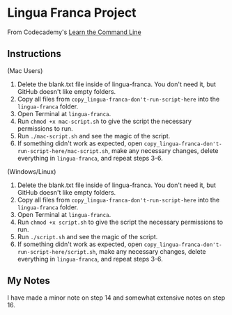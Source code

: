 # Lingua Franca Project

From Codecademy's [Learn the Command Line](https://www.codecademy.com/learn/learn-the-command-line)

## Instructions

(Mac Users)
1. Delete the blank.txt file inside of lingua-franca. You don't need it, but GitHub doesn't like empty folders.
2. Copy all files from `copy_lingua-franca-don't-run-script-here` into the `lingua-franca` folder.
3. Open Terminal at `lingua-franca`.
4. Run `chmod +x mac-script.sh` to give the script the necessary permissions to run.
5. Run `./mac-script.sh` and see the magic of the script.
6. If something didn't work as expected, open `copy_lingua-franca-don't-run-script-here/mac-script.sh`, make any necessary changes, delete everything in `lingua-franca`, and repeat steps 3-6.

(Windows/Linux)
1. Delete the blank.txt file inside of lingua-franca. You don't need it, but GitHub doesn't like empty folders.
2. Copy all files from `copy_lingua-franca-don't-run-script-here` into the `lingua-franca` folder.
3. Open Terminal at `lingua-franca`.
4. Run `chmod +x script.sh` to give the script the necessary permissions to run.
5. Run `./script.sh` and see the magic of the script.
6. If something didn't work as expected, open `copy_lingua-franca-don't-run-script-here/script.sh`, make any necessary changes, delete everything in `lingua-franca`, and repeat steps 3-6.


## My Notes

I have made a minor note on step 14 and somewhat extensive notes on step 16.